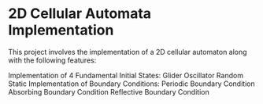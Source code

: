 # 2D Cellular Automata Implementation
This project involves the implementation of a 2D cellular automaton along with the following features:

Implementation of 4 Fundamental Initial States:
Glider 
Oscillator 
Random 
Static 
Implementation of Boundary Conditions:
Periodic Boundary Condition 
Absorbing Boundary Condition 
Reflective Boundary Condition 
